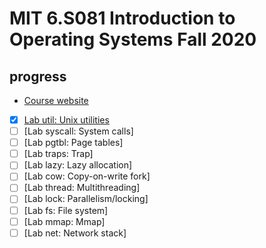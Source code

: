 # MIT 6.S081 Introduction to Operating Systems Fall 2020

## progress
- [Course website](https://pdos.csail.mit.edu/6.S081/2020/schedule.html)
- [x] [Lab util: Unix utilities](https://github.com/WillDwz/MIT-6.S081-labs/tree/util)
- [ ] [Lab syscall: System calls]
- [ ] [Lab pgtbl: Page tables]
- [ ] [Lab traps: Trap]
- [ ] [Lab lazy: Lazy allocation]
- [ ] [Lab cow: Copy-on-write fork]
- [ ] [Lab thread: Multithreading]
- [ ] [Lab lock: Parallelism/locking]
- [ ] [Lab fs: File system]
- [ ] [Lab mmap: Mmap]
- [ ] [Lab net: Network stack]
